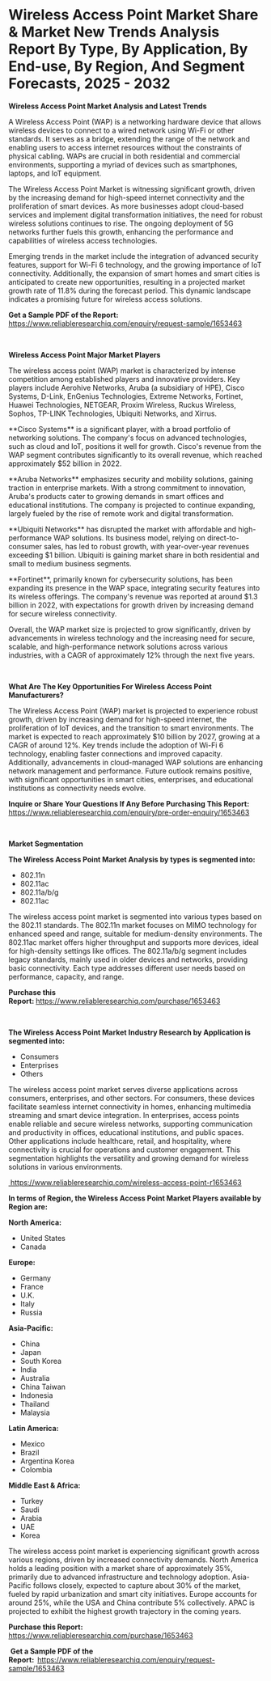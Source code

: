 <p><h1>Wireless Access Point Market Share & Market New Trends Analysis Report By Type, By Application, By End-use, By Region, And Segment Forecasts, 2025 - 2032</h1></p><p><strong>Wireless Access Point Market Analysis and Latest Trends</strong></p>
<p><p>A Wireless Access Point (WAP) is a networking hardware device that allows wireless devices to connect to a wired network using Wi-Fi or other standards. It serves as a bridge, extending the range of the network and enabling users to access internet resources without the constraints of physical cabling. WAPs are crucial in both residential and commercial environments, supporting a myriad of devices such as smartphones, laptops, and IoT equipment.</p><p>The Wireless Access Point Market is witnessing significant growth, driven by the increasing demand for high-speed internet connectivity and the proliferation of smart devices. As more businesses adopt cloud-based services and implement digital transformation initiatives, the need for robust wireless solutions continues to rise. The ongoing deployment of 5G networks further fuels this growth, enhancing the performance and capabilities of wireless access technologies.</p><p>Emerging trends in the market include the integration of advanced security features, support for Wi-Fi 6 technology, and the growing importance of IoT connectivity. Additionally, the expansion of smart homes and smart cities is anticipated to create new opportunities, resulting in a projected market growth rate of 11.8% during the forecast period. This dynamic landscape indicates a promising future for wireless access solutions.</p></p>
<p><strong>Get a Sample PDF of the Report:&nbsp;</strong> <a href="https://www.reliableresearchiq.com/enquiry/request-sample/1653463?utm_campaign=3510&utm_medium=2&utm_source=Github&utm_content=ia&utm_term=18042025&utm_id=wireless-access-point">https://www.reliableresearchiq.com/enquiry/request-sample/1653463</a></p>
<p>&nbsp;</p>
<p><strong>Wireless Access Point Major Market Players</strong></p>
<p><p>The wireless access point (WAP) market is characterized by intense competition among established players and innovative providers. Key players include Aerohive Networks, Aruba (a subsidiary of HPE), Cisco Systems, D-Link, EnGenius Technologies, Extreme Networks, Fortinet, Huawei Technologies, NETGEAR, Proxim Wireless, Ruckus Wireless, Sophos, TP-LINK Technologies, Ubiquiti Networks, and Xirrus. </p><p>**Cisco Systems** is a significant player, with a broad portfolio of networking solutions. The company's focus on advanced technologies, such as cloud and IoT, positions it well for growth. Cisco's revenue from the WAP segment contributes significantly to its overall revenue, which reached approximately $52 billion in 2022.</p><p>**Aruba Networks** emphasizes security and mobility solutions, gaining traction in enterprise markets. With a strong commitment to innovation, Aruba's products cater to growing demands in smart offices and educational institutions. The company is projected to continue expanding, largely fueled by the rise of remote work and digital transformation.</p><p>**Ubiquiti Networks** has disrupted the market with affordable and high-performance WAP solutions. Its business model, relying on direct-to-consumer sales, has led to robust growth, with year-over-year revenues exceeding $1 billion. Ubiquiti is gaining market share in both residential and small to medium business segments.</p><p>**Fortinet**, primarily known for cybersecurity solutions, has been expanding its presence in the WAP space, integrating security features into its wireless offerings. The company's revenue was reported at around $1.3 billion in 2022, with expectations for growth driven by increasing demand for secure wireless connectivity.</p><p>Overall, the WAP market size is projected to grow significantly, driven by advancements in wireless technology and the increasing need for secure, scalable, and high-performance network solutions across various industries, with a CAGR of approximately 12% through the next five years.</p></p>
<p>&nbsp;</p>
<p><strong>What Are The Key Opportunities For Wireless Access Point Manufacturers?</strong></p>
<p><p>The Wireless Access Point (WAP) market is projected to experience robust growth, driven by increasing demand for high-speed internet, the proliferation of IoT devices, and the transition to smart environments. The market is expected to reach approximately $10 billion by 2027, growing at a CAGR of around 12%. Key trends include the adoption of Wi-Fi 6 technology, enabling faster connections and improved capacity. Additionally, advancements in cloud-managed WAP solutions are enhancing network management and performance. Future outlook remains positive, with significant opportunities in smart cities, enterprises, and educational institutions as connectivity needs evolve.</p></p>
<p><strong>Inquire or Share Your Questions If Any Before Purchasing This Report:</strong> <a href="https://www.reliableresearchiq.com/enquiry/pre-order-enquiry/1653463?utm_campaign=3510&utm_medium=2&utm_source=Github&utm_content=ia&utm_term=18042025&utm_id=wireless-access-point">https://www.reliableresearchiq.com/enquiry/pre-order-enquiry/1653463</a></p>
<p>&nbsp;</p>
<p><strong>Market Segmentation</strong></p>
<p><strong>The Wireless Access Point Market Analysis by types is segmented into:</strong></p>
<p><ul><li>802.11n</li><li>802.11ac</li><li>802.11a/b/g</li><li>802.11ac</li></ul></p>
<p><p>The wireless access point market is segmented into various types based on the 802.11 standards. The 802.11n market focuses on MIMO technology for enhanced speed and range, suitable for medium-density environments. The 802.11ac market offers higher throughput and supports more devices, ideal for high-density settings like offices. The 802.11a/b/g segment includes legacy standards, mainly used in older devices and networks, providing basic connectivity. Each type addresses different user needs based on performance, capacity, and range.</p></p>
<p><strong>Purchase this Report:&nbsp;</strong><a href="https://www.reliableresearchiq.com/purchase/1653463?utm_campaign=3510&utm_medium=2&utm_source=Github&utm_content=ia&utm_term=18042025&utm_id=wireless-access-point">https://www.reliableresearchiq.com/purchase/1653463</a></p>
<p>&nbsp;</p>
<p><strong>The Wireless Access Point Market Industry Research by Application is segmented into:</strong></p>
<p><ul><li>Consumers</li><li>Enterprises</li><li>Others</li></ul></p>
<p><p>The wireless access point market serves diverse applications across consumers, enterprises, and other sectors. For consumers, these devices facilitate seamless internet connectivity in homes, enhancing multimedia streaming and smart device integration. In enterprises, access points enable reliable and secure wireless networks, supporting communication and productivity in offices, educational institutions, and public spaces. Other applications include healthcare, retail, and hospitality, where connectivity is crucial for operations and customer engagement. This segmentation highlights the versatility and growing demand for wireless solutions in various environments.</p></p>
<p><a href="https://www.reliableresearchiq.com/wireless-access-point-r1653463?utm_campaign=3510&utm_medium=2&utm_source=Github&utm_content=ia&utm_term=18042025&utm_id=wireless-access-point">&nbsp;https://www.reliableresearchiq.com/wireless-access-point-r1653463</a></p>
<p><strong>In terms of Region, the Wireless Access Point Market Players available by Region are:</strong></p>
<p>
    <p> <strong> North America: </strong>
        <ul>
            <li>United States</li>
            <li>Canada</li>
        </ul>
        </p> 
    <p> <strong> Europe: </strong>
        <ul>
            <li>Germany</li>
            <li>France</li>
            <li>U.K.</li>
            <li>Italy</li>
            <li>Russia</li>
        </ul>
        </p> 
    <p> <strong> Asia-Pacific: </strong>
        <ul>
            <li>China</li>
            <li>Japan</li>
            <li>South Korea</li>
            <li>India</li>
            <li>Australia</li>
            <li>China Taiwan</li>
            <li>Indonesia</li>
            <li>Thailand</li>
            <li>Malaysia</li>
        </ul>
        </p> 
    <p> <strong> Latin America: </strong>
        <ul>
            <li>Mexico</li>
            <li>Brazil</li>
            <li>Argentina Korea</li>
            <li>Colombia</li>
        </ul>
        </p> 
    <p> <strong> Middle East & Africa: </strong>
        <ul>
            <li>Turkey</li>
            <li>Saudi</li>
            <li>Arabia</li>
            <li>UAE</li>
            <li>Korea</li>
        </ul>
    </p>
    </p>
<p><p>The wireless access point market is experiencing significant growth across various regions, driven by increased connectivity demands. North America holds a leading position with a market share of approximately 35%, primarily due to advanced infrastructure and technology adoption. Asia-Pacific follows closely, expected to capture about 30% of the market, fueled by rapid urbanization and smart city initiatives. Europe accounts for around 25%, while the USA and China contribute 5% collectively. APAC is projected to exhibit the highest growth trajectory in the coming years.</p></p>
<p><strong>Purchase this Report: </strong><a href="https://www.reliableresearchiq.com/purchase/1653463?utm_campaign=3510&utm_medium=2&utm_source=Github&utm_content=ia&utm_term=18042025&utm_id=wireless-access-point">https://www.reliableresearchiq.com/purchase/1653463</a></p>
<p>&nbsp;<strong>Get a Sample PDF of the Report:&nbsp;&nbsp;</strong><a href="https://www.reliableresearchiq.com/enquiry/request-sample/1653463?utm_campaign=3510&utm_medium=2&utm_source=Github&utm_content=ia&utm_term=18042025&utm_id=wireless-access-point">https://www.reliableresearchiq.com/enquiry/request-sample/1653463</a></p>
<p><strong></strong></p>
<p><p></p><p></p><p></p></p>